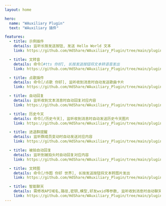 ```yaml
---
layout: home

hero:
  name: "WAuxiliary Plugin"
  text: "WAuxiliary 插件"

features:
  - title: 示例插件
    details: 监听长按发送按钮, 发送 Hello World 文本
    link: https://github.com/HdShare/WAuxiliary_Plugin/tree/main/plugins/hd/DemoPlugin

  - title: 文转音
    details: 命令[#tts 你好], 长按发送按钮将文本转语音发出
    link: https://github.com/HdShare/WAuxiliary_Plugin/tree/main/plugins/hd/TextToSpeech

  - title: 点歌插件
    details: 命令[/点歌 你好], 监听收到消息时自动发送歌曲卡片
    link: https://github.com/HdShare/WAuxiliary_Plugin/tree/main/plugins/hd/MusicPlugin

  - title: 自动回复
    details: 监听收到文本消息时自动回复对应内容
    link: https://github.com/HdShare/WAuxiliary_Plugin/tree/main/plugins/hd/AutoReply

  - title: 历史今天
    details: 命令[/历史今天], 监听收到消息时自动发送历史今天图片
    link: https://github.com/HdShare/WAuxiliary_Plugin/tree/main/plugins/hd/HistoryToday

  - title: 进退群提醒
    details: 监听群成员变动时自动发送对应内容
    link: https://github.com/HdShare/WAuxiliary_Plugin/tree/main/plugins/hd/JoinAndLeftGroupTips

  - title: 被拍自动回复
    details: 监听到被拍头时自动回复对应内容
    link: https://github.com/HdShare/WAuxiliary_Plugin/tree/main/plugins/hd/PatAutoReply

  - title: 文转图
    details: 命令[/作图 你好 世界], 长按发送按钮将文本转图片发出
    link: https://github.com/HdShare/WAuxiliary_Plugin/tree/main/plugins/hd/TextToImg

  - title: 智能聊天
    details: 需修改API域名,路径,密钥,模型,好友wxid等参数, 监听收到消息时自动聊天
    link: https://github.com/HdShare/WAuxiliary_Plugin/tree/main/plugins/hd/OpenAiChat
---
```

